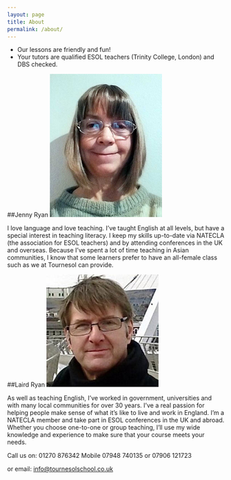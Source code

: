 ```yaml
---
layout: page
title: About
permalink: /about/
---
```

- Our lessons are friendly and fun!
- Your tutors are qualified ESOL teachers
 (Trinity College, London) and DBS checked.

##Jenny Ryan
![picture of Jenny](images/j2.jpg)

I love language and love teaching.  I’ve taught English at all levels, but have a special interest in teaching literacy.  I keep my skills up-to-date via NATECLA (the association for ESOL teachers) and by attending conferences in the UK and overseas. Because I’ve spent a lot of time teaching in Asian communities, I know that some learners prefer to have an all-female class such as we at Tournesol can provide.

##Laird Ryan
![picture of Laird](images/Laird2.jpg)

As well as teaching English, I’ve worked in government, universities and with many local communities for over 30 years.  I’ve a real passion for helping people make sense of what it’s like to live and work in England.  I’m a NATECLA member and take part in ESOL conferences in the UK and abroad.  Whether you choose one-to-one or group teaching, I’ll use my wide knowledge and experience to make sure that your course meets your needs. 
 
Call us on: 01270 876342  Mobile 07948 740135 or 07906 121723

or email: [info@tournesolschool.co.uk](mailto:info@tournesolschool.co.uk)

